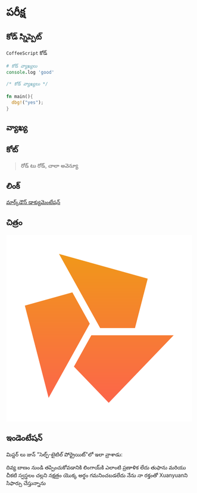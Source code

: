 [మార్క్‌డౌన్ గ్లోబల్ వ్యాఖ్యలు]:#

# పరీక్ష

## కోడ్ స్నిప్పెట్

`CoffeeScript` కోడ్

```coffee
# కోడ్ వ్యాఖ్యలు
console.log 'good'


```

```rust
/* కోడ్ వ్యాఖ్యలు */

fn main(){
  dbg!("yes");
}
```

## వ్యాఖ్య

<!-- HTML 注释 --> 

<!-- 多行注释 --> 

## కోట్

> రోడ్ టు రోడ్, చాలా అవెన్యూ

## లింక్

[మార్క్‌డౌన్ డాక్యుమెంటేషన్](https://github.com/xxai-art/xxai-art-md)

## చిత్రం

![xxAI.ఆర్ట్ బ్రాండ్ గుర్తింపు](https://raw.githubusercontent.com/xxai-art/web/main/file/svg/logo.svg)

## ఇండెంటేషన్

మిస్టర్ లు జున్ "సెల్ఫ్-టైటిల్ పోర్ట్రెయిట్"లో ఇలా వ్రాశాడు:

  దివ్య బాణం నుండి తప్పించుకోవడానికి లింగాయ్‌కి ఎలాంటి ప్రణాళిక లేదు
  తుఫాను మరియు చీకటి స్వస్థలం
  చల్లని నక్షత్రం యొక్క అర్థం గమనించబడలేదు
  నేను నా రక్తంతో Xuanyuanని సిఫార్సు చేస్తున్నాను
